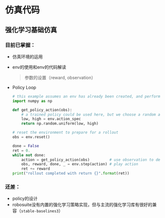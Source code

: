 # 仿真代码

## 强化学习基础仿真

### 目前已掌握：

- 仿真环境的运用

- env的使用和env的代码解读

  > 参数的设置（reward, observation）

- Policy Loop

  ```python
  # this example assumes an env has already been created, and performs one agent rollout
  import numpy as np
  
  def get_policy_action(obs):
      # a trained policy could be used here, but we choose a random action
      low, high = env.action_spec
      return np.random.uniform(low, high)
  
  # reset the environment to prepare for a rollout
  obs = env.reset()
  
  done = False
  ret = 0.
  while not done:
      action = get_policy_action(obs)         # use observation to decide on an action
      obs, reward, done, _ = env.step(action) # play action
      ret += reward
  print("rollout completed with return {}".format(ret))
  ```

### 还差：

- policy的设计
- robosuite没有内置的强化学习策略实现，但与主流的强化学习库有很好的兼容（`stable-baselines3`）